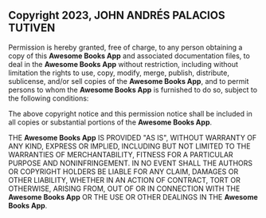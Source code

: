 ## Copyright 2023, JOHN ANDRÉS PALACIOS TUTIVEN

Permission is hereby granted, free of charge, to any person obtaining a copy of this **Awesome Books App** and associated
documentation files, to deal in the **Awesome Books App** without restriction, including without limitation the rights to
use, copy, modify, merge, publish, distribute, sublicense, and/or sell copies of the **Awesome Books App**, and to permit
persons to whom the **Awesome Books App** is furnished to do so, subject to the following conditions:

The above copyright notice and this permission notice shall be included in all copies or substantial portions of the
**Awesome Books App**.

THE **Awesome Books App** IS PROVIDED "AS IS", WITHOUT WARRANTY OF ANY KIND, EXPRESS OR IMPLIED, INCLUDING BUT NOT LIMITED
TO THE WARRANTIES OF MERCHANTABILITY, FITNESS FOR A PARTICULAR PURPOSE AND NONINFRINGEMENT. IN NO EVENT SHALL THE
AUTHORS OR COPYRIGHT HOLDERS BE LIABLE FOR ANY CLAIM, DAMAGES OR OTHER LIABILITY, WHETHER IN AN ACTION OF CONTRACT, TORT
OR OTHERWISE, ARISING FROM, OUT OF OR IN CONNECTION WITH THE **Awesome Books App** OR THE USE OR OTHER DEALINGS IN THE
**Awesome Books App**.
